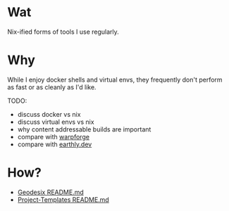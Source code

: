 # Wat

Nix-ified forms of tools I use regularly.

# Why

While I enjoy docker shells and virtual envs, they frequently don't perform
as fast or as cleanly as I'd like.

TODO:
- discuss docker vs nix
- discuss virtual envs vs nix
- why content addressable builds are important
- compare with [warpforge](https://warpforge.io/)
- compare with [earthly.dev](https://earthly.dev/)

# How?

- [Geodesix README.md](./geodesix/README.md)
- [Project-Templates README.md](./project-templates/README.md)